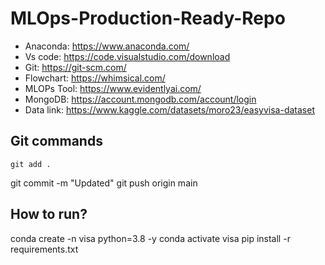 # MLOps-Production-Ready-Repo

- Anaconda: https://www.anaconda.com/
- Vs code: https://code.visualstudio.com/download
- Git: https://git-scm.com/
- Flowchart: https://whimsical.com/
- MLOPs Tool: https://www.evidentlyai.com/
- MongoDB: https://account.mongodb.com/account/login
- Data link: https://www.kaggle.com/datasets/moro23/easyvisa-dataset

## Git commands
```
git add .
```

git commit -m "Updated"
git push origin main

## How to run?
conda create -n visa python=3.8 -y
conda activate visa
pip install -r requirements.txt

